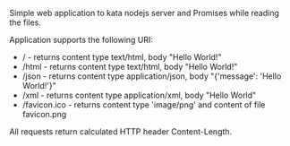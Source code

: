 Simple web application to kata nodejs server and Promises while reading the 
files.

Application supports the following URI:
* / - returns content type text/html, body "Hello World!"
* /html - returns content type text/html, body "Hello World!"
* /json - returns content type application/json, body "{'message': 'Hello 
World!'}"
* /xml - returns content type application/xml, body "<message>Hello 
World</message>"
* /favicon.ico - returns content type 'image/png' and content of file 
favicon.png

All requests return calculated HTTP header Content-Length.